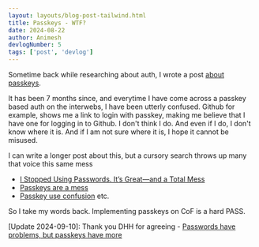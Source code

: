 ```yaml
---
layout: layouts/blog-post-tailwind.html
title: Passkeys - WTF?
date: 2024-08-22
author: Animesh
devlogNumber: 5
tags: ['post', 'devlog']
---
```

Sometime back while researching about auth, I wrote a post [about passkeys](/posts/researching_passkey_auth).

It has been 7 months since, and everytime I have come across a passkey based auth on the interwebs, I have been 
utterly confused. Github for example, shows me a link to login with passkey, making me believe that I have one 
for logging in to Github. I don't think I do. And even if I do, I don't know where it is. And if I am not sure
where it is, I hope it cannot be misused.

I can write a longer post about this, but a cursory search throws up many that voice this same mess
- [I Stopped Using Passwords. It’s Great—and a Total Mess](https://www.wired.com/story/stopped-using-passwords-passkeys/)
- [Passkeys are a mess](https://www.reddit.com/r/Bitwarden/comments/1aqhc3z/passkeys_are_a_mess/)
- [Passkey use confusion](https://www.reddit.com/r/1Password/comments/18r845e/passkey_use_confusion/)
etc.

So I take my words back. Implementing passkeys on CoF is a hard PASS.

[Update 2024-09-10]: Thank you DHH for agreeing - [Passwords have problems, but passkeys have more](https://world.hey.com/dhh/passwords-have-problems-but-passkeys-have-more-95285df9)

